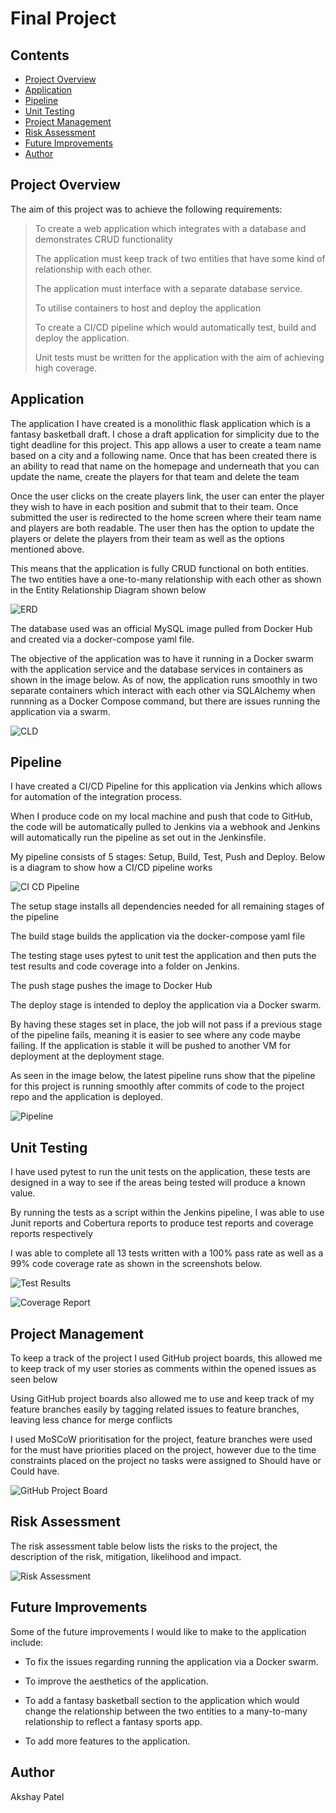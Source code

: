 # Final Project
## Contents

* [Project Overview](#project-overview)
* [Application](#application)
* [Pipeline](#pipeline)
* [Unit Testing](#unit-testing)
* [Project Management](#project-management)
* [Risk Assessment](#risk-assessment)
* [Future Improvements](#future-improvements)
* [Author](#author)

## Project Overview
The aim of this project was to achieve the following requirements:
> To create a web application which integrates with a database and demonstrates CRUD functionality
> 
> The application must keep track of two entities that have some kind of relationship with each other.
> 
> The application must interface with a separate database service.
> 
> To utilise containers to host and deploy the application
> 
> To create a CI/CD pipeline which would automatically test, build and deploy the application.
> 
> Unit tests must be written for the application with the aim of achieving high coverage.

## Application

The application I have created is a monolithic flask application which is a fantasy basketball draft. I chose a draft application for simplicity due to the tight deadline for this project. This app allows a user to create a team name based on a city and a following name. Once that has been created there is an ability to read that name on the homepage and underneath that you can update the name, create the players for that team and delete the team

Once the user clicks on the create players link, the user can enter the player they wish to have in each position and submit that to their team. Once submitted the user is redirected to the home screen where their team name and players are both readable. The user then has the option to update the players or delete the players from their team as well as the options mentioned above.

This means that the application is fully CRUD functional on both entities. The two entities have a one-to-many relationship with each other as shown in the Entity Relationship Diagram shown below

![ERD](./docs/ERD.png) 

The database used was an official MySQL image pulled from Docker Hub and created via a docker-compose yaml file.

The objective of the application was to have it running in a Docker swarm with the application service and the database services in containers as shown in the image below. As of now, the application runs smoothly in two separate containers which interact with each other via SQLAlchemy when runnning as a Docker Compose command, but there are issues running the application via a swarm.

![CLD](./docs/Component-Level-Diagram.png)

## Pipeline

I have created a CI/CD Pipeline for this application via Jenkins which allows for automation of the integration process.

When I produce code on my local machine and push that code to GitHub, the code will be automatically pulled to Jenkins via a webhook and Jenkins will automatically run the pipeline as set out in the Jenkinsfile.

My pipeline consists of 5 stages: Setup, Build, Test, Push and Deploy. Below is a diagram to show how a CI/CD pipeline works 

![CI CD Pipeline](./docs/CI-CD-Pipeline.png)

The setup stage installs all dependencies needed for all remaining stages of the pipeline 

The build stage builds the application via the docker-compose yaml file

The testing stage uses pytest to unit test the application and then puts the test results and code coverage into a folder on Jenkins.

The push stage pushes the image to Docker Hub

The deploy stage is intended to deploy the application via a Docker swarm.

By having these stages set in place, the job will not pass if a previous stage of the pipeline fails, meaning it is easier to see where any code maybe failing. If the application is stable it will be pushed to another VM for deployment at the deployment stage. 

As seen in the image below, the latest pipeline runs show that the pipeline for this project is running smoothly after commits of code to the project repo and the application is deployed.

![Pipeline](./docs/Pipeline.png)

## Unit Testing

I have used pytest to run the unit tests on the application, these tests are designed in a way to see if the areas being tested will produce a known value. 

By running the tests as a script within the Jenkins pipeline, I was able to use Junit reports and Cobertura reports to produce test reports and coverage reports respectively

I was able to complete all 13 tests written with a 100% pass rate as well as a 99% code coverage rate as shown in the screenshots below.

![Test Results](./docs/Test-Results.png)

![Coverage Report](./docs/Coverage-Report.png)

## Project Management

To keep a track of the project I used GitHub project boards, this allowed me to keep track of my user stories as comments within the opened issues as seen below

Using GitHub project boards also allowed me to use and keep track of my feature branches easily by tagging related issues to feature branches, leaving less chance for merge conflicts

I used MoSCoW prioritisation for the project, feature branches were used for the must have priorities placed on the project, however due to the time constraints placed on the project no tasks were assigned to Should have or Could have. 

![GitHub Project Board](./docs/Project-Board.png)

## Risk Assessment

The risk assessment table below lists the risks to the project, the description of the risk, mitigation, likelihood and impact.

![Risk Assessment](./docs/Risk-Assessment.png)

## Future Improvements

Some of the future improvements I would like to make to the application include: 

* To fix the issues regarding running the application via a Docker swarm.

* To improve the aesthetics of the application.

* To add a fantasy basketball section to the application which would change the relationship between the two entities to a many-to-many relationship to reflect a fantasy sports app.

* To add more features to the application.

## Author

Akshay Patel


